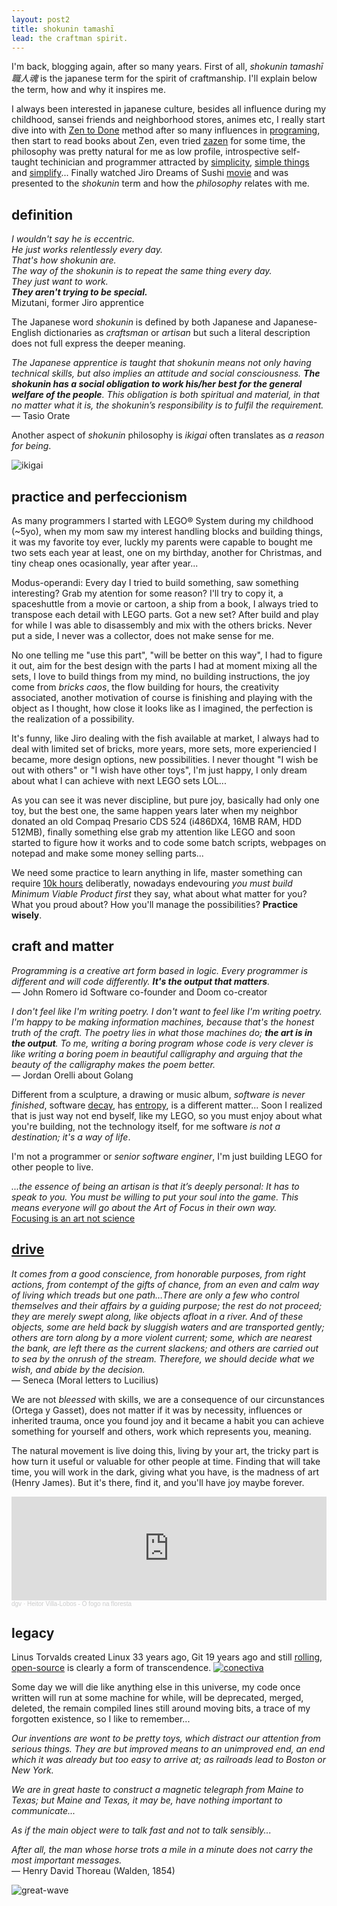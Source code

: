 ```yaml
---
layout: post2
title: shokunin tamashī
lead: the craftman spirit.
---
```



I'm back, blogging again, after so many years. First of all, _shokunin tamashī  職人魂_ is the japanese term for the spirit of craftmanship. I'll explain below the term, how and why it inspires me.

I always been interested in japanese culture, besides all influence during my childhood, sansei friends and neighborhood stores, animes etc, I really start dive into with [Zen to Done](https://archive.org/stream/ZenToDoneTheUltimateSimpleProductivitySystemByLeoBabauta/zen_to_done.Leo_Babauta-jorel314_djvu.txt) method after so many influences in [programing](https://www.zenprogrammer.org/en/10-rules-of-a-zen-programmer.html),
then start to read books about Zen, even tried [zazen](https://en.wikipedia.org/wiki/Zazen) for some time, the philosophy was pretty natural for me as low profile, introspective self-taught techinician and programmer attracted by [simplicity](http://www.extremeprogramming.org/rules/simple.html), [simple things](http://lawsofsimplicity.com/) and [simplify](https://www.goodreads.com/quotes/897002-our-life-is-frittered-away-by-detail-simplicity-simplicity-simplicity-i)...
Finally watched Jiro Dreams of Sushi [movie](https://www.imdb.com/title/tt1772925/) and was presented to the _shokunin_ term and how the _philosophy_ relates with me.


## definition

_I wouldn't say he is eccentric._<br>
_He just works relentlessly every day._<br>
_That's how shokunin are._<br>
_The way of the shokunin is to repeat the same thing every day._<br>
_They just want to work._<br>
_**They aren't trying to be special.**_<br>
Mizutani, former Jiro apprentice

The Japanese word _shokunin_ is defined by both Japanese and Japanese-English dictionaries as _craftsman_ or _artisan_ but such a literal description
does not full express the deeper meaning.

_The Japanese apprentice is taught that shokunin means not only having technical skills, but also implies an attitude and social consciousness. **The shokunin has a social obligation to work his/her best for the general welfare of the people**. This obligation is both spiritual and material, in that no matter what it is, the shokunin’s responsibility is to fulfil the requirement._<br>
— Tasio Orate

Another aspect of _shokunin_ philosophy is _ikigai_ often translates as _a reason for being_.

![ikigai](/assets/files/ikigai.webp)


## practice and perfeccionism

As many programmers I started with LEGO® System during my childhood (~5yo), when my mom saw my interest handling blocks and building things,
it was my favorite toy ever, luckly my parents were capable to bought me two sets each year at least, one on my birthday, another for Christmas, and tiny cheap ones ocasionally, year after year...

Modus-operandi: Every day I tried to build something, saw something interesting? Grab my atention for some reason? I'll try to copy it, a spaceshuttle
from a movie or cartoon, a ship from a book, I always tried to transpose each detail with LEGO parts. Got a new set? After build and play for while I was able to disassembly and mix with the others bricks.
Never put a side, I never was a collector, does not make sense for me.

No one telling me "use this part", "will be better on this way", I had to figure it out, aim
for the best design with the parts I had at moment mixing all the sets, I love to build things from my mind, no building instructions, the joy come from _bricks caos_, the flow building for hours, the creativity associated,
another motivation of course is finishing and playing with the object as I thought, how close it looks like as I imagined, the perfection is the realization of a possibility.

It's funny, like Jiro dealing with the fish available at market, I always had to deal with limited set of bricks, more years, more sets, more experiencied I became, more design options, new possibilities.
I never thought "I wish be out with others" or "I wish have other toys", I'm just happy, I only dream about what I can achieve with next LEGO sets LOL...

As you can see it was never discipline, but pure joy, basically had only one toy, but the best one, the same happen years later when my neighbor donated an old Compaq Presario CDS 524 (i486DX4, 16MB RAM, HDD 512MB),
finally something else grab my attention like LEGO and soon started to figure how it works and to code some batch scripts, webpages on notepad and make some money selling parts...

We need some practice to learn anything in life, master something can require [10k hours](https://en.wikipedia.org/wiki/Outliers_(book)) deliberatly, nowadays endevouring _you must build Minimum
Viable Product first_ they say, what about what matter for you? What you proud about? How you'll manage the possibilities? **Practice wisely**.

## craft and matter

_Programming is a creative art form based in logic. Every programmer is different and will code differently. **It's the output that matters**._<br>
— John Romero id Software co-founder and Doom co-creator

_I don't feel like I'm writing poetry. I don't want to feel like I'm writing poetry. I'm happy to be making information machines, because that's the honest truth of the craft. The poetry lies in what those machines do; **the art is in the output**. To me, writing a boring program whose code is very clever is like writing a boring poem in beautiful calligraphy and arguing that the beauty of the calligraphy makes the poem better._<br>
— Jordan Orelli about Golang

Different from a sculpture, a drawing or music album, _software is never finished_, software [decay](https://en.wikipedia.org/wiki/Software_rot), has [entropy](https://www.amazon.com/Pragmatic-Programmer-Journeyman-Master/dp/020161622X), is a different matter... Soon I realized that is just way not end byself, like my LEGO, so you must enjoy about what you're building, not the technology itself, for me software _is not a destination; it's a way of life_.

I'm not a programmer or _senior software enginer_, I'm just building LEGO for other people to live.

_...the essence of being an artisan is that it’s deeply personal: It has to speak to you. You must be willing to put your soul into the game. This means everyone will go about the Art of Focus in their own way._<br>[Focusing is an art not science](https://web.archive.org/web/20230120001146/https://fs.blog/focusing-art-not-science/)

## [drive](https://www.goodreads.com/book/show/6452796-drive)

_It comes from a good conscience, from honorable purposes, from right actions, from contempt of the gifts of chance, from an even and calm way of living which treads but one path…There are only a few who control themselves and their affairs by a guiding purpose; the rest do not proceed; they are merely swept along, like objects afloat in a river. And of these objects, some are held back by sluggish waters and are transported gently; others are torn along by a more violent current; some, which are nearest the bank, are left there as the current slackens; and others are carried out to sea by the onrush of the stream. Therefore, we should decide what we wish, and abide by the decision._<br>
— Seneca (Moral letters to Lucilius)

We are not _bleessed_ with skills, we are a consequence of our circunstances (Ortega y Gasset), does not matter if it was by necessity, influences or inherited trauma, once you found joy and it became a habit you can achieve something for yourself and others, work which represents you, meaning.

The natural movement is live doing this, living by your art, the tricky part is how turn it useful or valuable for other people at time. Finding that will take time, you will work in the dark, giving what you have, is the madness of art (Henry James). But it's there, find it, and you'll have joy maybe forever.

<iframe width="100%" height="166" scrolling="no" frameborder="no" allow="autoplay" src="https://w.soundcloud.com/player/?url=https%3A//api.soundcloud.com/tracks/383959037&color=%23ff5500&auto_play=false&hide_related=false&show_comments=true&show_user=true&show_reposts=false&show_teaser=true"></iframe><div style="font-size: 10px; color: #cccccc;line-break: anywhere;word-break: normal;overflow: hidden;white-space: nowrap;text-overflow: ellipsis; font-family: Interstate,Lucida Grande,Lucida Sans Unicode,Lucida Sans,Garuda,Verdana,Tahoma,sans-serif;font-weight: 100;"><a href="https://soundcloud.com/danielgvargas" title="dgv" target="_blank" style="color: #cccccc; text-decoration: none;">dgv</a> · <a href="https://soundcloud.com/danielgvargas/o-fogo-na-floresta" title="Heitor Villa-Lobos - O fogo na floresta" target="_blank" style="color: #cccccc; text-decoration: none;">Heitor Villa-Lobos - O fogo na floresta</a></div>

## legacy

Linus Torvalds created Linux 33 years ago, Git 19 years ago and still [rolling](https://www.phoronix.com/news/Linus-2.6p-Faster-Scale-Patch), [open-source](https://en.wikipedia.org/wiki/Open-source-software_movement) is clearly a form of transcendence.
[![conectiva](/assets/files/Fm2ct3DWAAEu3L3.jpg)](https://distrowatch.com/table.php?distribution=conectiva)

Some day we will die like anything else in this universe, my code once written will run at some machine for while,
will be deprecated, merged, deleted, the remain compiled lines still around moving bits, a trace of my forgotten existence, so I like to remember...

_Our inventions are wont to be pretty toys, which distract our attention from serious things. They are but improved means to an unimproved end, an end which it was already but too easy to arrive at; as railroads lead to Boston or New York._

_We are in great haste to construct a magnetic telegraph from Maine to Texas; but Maine and Texas, it may be, have nothing important to communicate..._

_As if the main object were to talk fast and not to talk sensibly..._

_After all, the man whose horse trots a mile in a minute does not carry the most important messages._<br>
 — Henry David Thoreau (Walden, 1854)

![great-wave](/assets/files/great-wave.webp)
